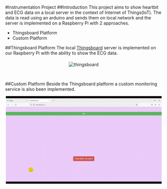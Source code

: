 #Instrumentation Project
##Introduction
This project aims to show heartbit and ECG data on a local server in the context of Internet of Things(IoT).
The data is read using an arduino and sends them on local network and the server is implemented on a Raspberry Pi with 2 approaches.
- Thingsboard Platform
- Custom Platform

##Thingsboard Platform
The local [Thingsboard](https://thingsboard.io/) server is implemented on our Raspberry Pi with the ability to show the ECG data.

<p align="center">
<img src="resources/thingsboard.gif" alt="thingsboard"
title="thingsboard" width="500" align="middle" />
</p>
<br>


##Custom Platform
Beside the Thingsboard platform a custom monitoring service is also been implemented.

<p align="center">
<img src="resources/customserver.gif" alt="customServer"
title="customServer" width="500" align="middle" />
</p>
<br>
